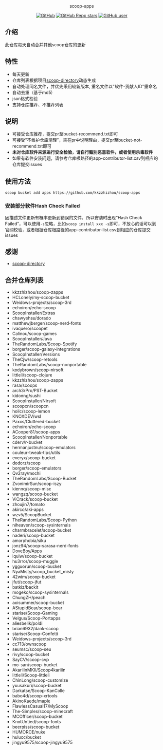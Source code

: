 <p align="center">
  scoop-apps
</p>
<p align="center">
  <a href="https://github.com/kkzzhizhou/scoop-apps"><img alt="GitHub" src="https://img.shields.io/badge/Readme--Style-standard--repository-brightgreen?style=flat-square&color=f83500"/></a>
  <a href="https://github.com/kkzzhizhou/scoop-apps"><img alt="GitHub Repo stars" src="https://img.shields.io/github/stars/kkzzhizhou/scoop-apps?style=flat-square"/></a>
  <a href="https://github.com/kkzzhizhou"><img alt="GitHub user" src="https://img.shields.io/badge/author-kkzzhizhou-brightgreen?style=flat-square"/></a>
</p>


## 介绍

此仓库每天自动合并其他scoop仓库的更新

## 特性

- 每天更新
- 仓库列表根据项目[scoop-directory](https://github.com/rasa/scoop-directory)动态生成
- 自动处理同名文件，并优先采用较新版本, 重名文件以"软件-贡献人ID"重命名
- 自动去重（基于md5)
- json格式检验
- 支持仓库推荐、不推荐列表

## 说明

- 可接受仓库推荐，提交pr至bucket-recommend.txt即可
- 可接受"不维护仓库清理”，需在pr中说明理由，提交pr至bucket-not-recommend.txt即可
- **未对仓库软件来源进行安全检验，请自行甄别恶意软件，或者使用杀毒软件**
- 如果有软件安装问题，请参考仓库根路径的app-contributor-list.csv到相应的仓库提交issues

## 使用方法

```
scoop bucket add apps https://github.com/kkzzhizhou/scoop-apps
```

### 安装部分软件Hash Check Failed



因描述文件更新有概率更新到错误的文件，所以安装时出现“Hash Check Failed”，可以使用`-s`忽略，比如`scoop install xxx -s`即可，不放心的话可以到官网校验，或者根据仓库根路径的app-contributor-list.csv到相应的仓库提交issues

## 感谢

- [scoop-directory](https://github.com/rasa/scoop-directory)

## 合并仓库列表

- kkzzhizhou/scoop-zapps
- HCLonely/my-scoop-bucket
- Weidows-projects/scoop-3rd
- echoiron/echo-scoop
- ScoopInstaller/Extras
- chawyehsu/dorado
- matthewjberger/scoop-nerd-fonts
- ivaquero/scoopet
- Calinou/scoop-games
- ScoopInstaller/Java
- TheRandomLabs/Scoop-Spotify
- borger/scoop-galaxy-integrations
- ScoopInstaller/Versions
- TheCjw/scoop-retools
- TheRandomLabs/scoop-nonportable
- kodybrown/scoop-nirsoft
- littleli/scoop-clojure
- kkzzhizhou/scoop-zapps
- rasa/scoops
- arch3rPro/PST-Bucket
- kidonng/sushi
- ScoopInstaller/Nirsoft
- scoopcn/scoopcn
- hoilc/scoop-lemon
- KNOXDEV/wsl
- Paxxs/Cluttered-bucket
- echoiron/echo-scoop
- ACooper81/scoop-apps
- ScoopInstaller/Nonportable
- cderv/r-bucket
- hermanjustnu/scoop-emulators
- couleur-tweak-tips/utils
- everyx/scoop-bucket
- dodorz/scoop
- borger/scoop-emulators
- Qv2ray/mochi
- TheRandomLabs/Scoop-Bucket
- ZvonimirSun/scoop-iszy
- kiennq/scoop-misc
- wangzq/scoop-bucket
- ViCrack/scoop-bucket
- zhoujin7/tomato
- akirco/aki-apps
- wzv5/ScoopBucket
- TheRandomLabs/Scoop-Python
- niheaven/scoop-sysinternals
- charmbracelet/scoop-bucket
- naderi/scoop-bucket
- amorphobia/siku
- jonz94/scoop-sarasa-nerd-fonts
- DoveBoy/Apps
- iquiw/scoop-bucket
- hu3rror/scoop-muggle
- ygguorun/scoop-bucket
- NyaMisty/scoop_bucket_misty
- 42wim/scoop-bucket
- jfut/scoop-jfut
- batkiz/backit
- mogeko/scoop-sysinternals
- ChungZH/peach
- aoisummer/scoop-bucket
- AStupidBear/scoop-bear
- starise/Scoop-Gaming
- Velgus/Scoop-Portapps
- aliesbelik/poldi
- brian6932/dank-scoop
- starise/Scoop-Confetti
- Weidows-projects/scoop-3rd
- cc713/ownscoop
- seumsc/scoop-seu
- rivy/scoop-bucket
- SayCV/scoop-cvp
- mo-san/scoop-bucket
- AkariiinMKII/Scoop4kariiin
- littleli/Scoop-littleli
- ChinLong/scoop-customize
- yuusakuri/scoop-bucket
- Darkatse/Scoop-KanColle
- babo4d/scoop-xrtools
- AkinoKaede/maple
- FlawlessCasual17/MyScoop
- The-Simples/scoop-minecraft
- MCOfficer/scoop-bucket
- KnotUntied/scoop-fonts
- beerpiss/scoop-bucket
- HUMORCE/nuke
- hulucc/bucket
- jingyu9575/scoop-jingyu9575
